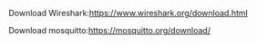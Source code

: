 Download Wireshark:https://www.wireshark.org/download.html

Download mosquitto:https://mosquitto.org/download/

